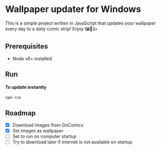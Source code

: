 # Wallpaper updater for Windows

This is a simple project written in JavaScript that updates your wallpaper every day to a daily comic strip! Enjoy 🖼🎁👍

## Prerequisites

-  Node v8+ installed

## Run

#### To update instantly

``` npm run ```

## Roadmap

- [x] Download images from GoComics
- [x] Set images as wallpaper
- [ ] Set to run on computer startup
- [ ] Try to download later if internet is not available on startup